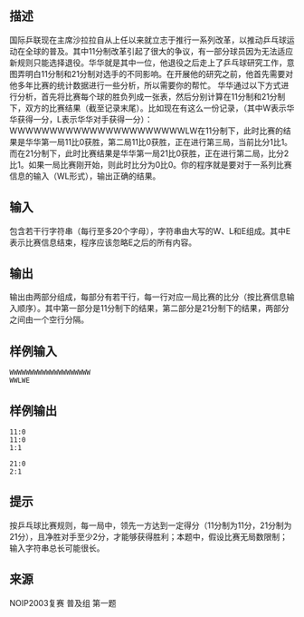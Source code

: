 ## 描述


国际乒联现在主席沙拉拉自从上任以来就立志于推行一系列改革，以推动乒乓球运动在全球的普及。其中11分制改革引起了很大的争议，有一部分球员因为无法适应新规则只能选择退役。华华就是其中一位，他退役之后走上了乒乓球研究工作，意图弄明白11分制和21分制对选手的不同影响。在开展他的研究之前，他首先需要对他多年比赛的统计数据进行一些分析，所以需要你的帮忙。
华华通过以下方式进行分析，首先将比赛每个球的胜负列成一张表，然后分别计算在11分制和21分制下，双方的比赛结果（截至记录末尾）。比如现在有这么一份记录，（其中W表示华华获得一分，L表示华华对手获得一分）：WWWWWWWWWWWWWWWWWWWWWWLW在11分制下，此时比赛的结果是华华第一局11比0获胜，第二局11比0获胜，正在进行第三局，当前比分1比1。而在21分制下，此时比赛结果是华华第一局21比0获胜，正在进行第二局，比分2比1。如果一局比赛刚开始，则此时比分为0比0。你的程序就是要对于一系列比赛信息的输入（WL形式），输出正确的结果。



## 输入


包含若干行字符串（每行至多20个字母），字符串由大写的W、L和E组成。其中E表示比赛信息结束，程序应该忽略E之后的所有内容。

## 输出


输出由两部分组成，每部分有若干行，每一行对应一局比赛的比分（按比赛信息输入顺序）。其中第一部分是11分制下的结果，第二部分是21分制下的结果，两部分之间由一个空行分隔。

## 样例输入


```
WWWWWWWWWWWWWWWWWWWW
WWLWE

```


## 样例输出


```
11:0
11:0
1:1

21:0
2:1

```


## 提示


按乒乓球比赛规则，每一局中，领先一方达到一定得分（11分制为11分，21分制为21分），且净胜对手至少2分，才能够获得胜利；本题中，假设比赛无局数限制；输入字符串总长可能很长。

## 来源


NOIP2003复赛 普及组 第一题

